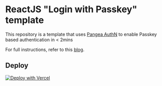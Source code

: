 # ReactJS "Login with Passkey" template

This repository is a template that uses [Pangea AuthN](https://l.pangea.cloud/6YIN6PM) to enable Passkey based authentication in < 2mins

For full instructions, refer to this [blog](https://pangea.cloud/blog/add-passkeys-to-reactjs-in-2mins/?utm_source=github&utm_medium=reactjs-passkeys-readme).

## Deploy
<!-- Deploy with Vercel button -->
[![Deploy with Vercel](https://vercel.com/button)](https://vercel.com/new/clone?repository-url=https%3A%2F%2Fgithub.com%2Fsnpranav%2Freact-authn-passkeys-template&env=REACT_APP_LOGIN_URL,REACT_APP_CLIENT_TOKEN,REACT_APP_PANGEA_DOMAIN&envDescription=To%20get%20the%20following%20environment%20variables%2C%20signup%20for%20a%20free%20Pangea%20account%20at%20https%3A%2F%2Fl.pangea.cloud%2F6YIN6PM%20and%20grab%20your%20tokens%20from%20AuthN%20%3E%20Overview%20%3E%20Tokens&envLink=https%3A%2F%2Fl.pangea.cloud%2F6YIN6PM&demo-title=ReactJS%20%2B%20Pangea%20AuthN%20%22Login%20with%20Passkey%22%20Template&demo-description=Add%20Pangea%20AuthN%20%22Login%20with%20Passkey%22%20in%20%3C%202mins%20with%20this%20template.)
